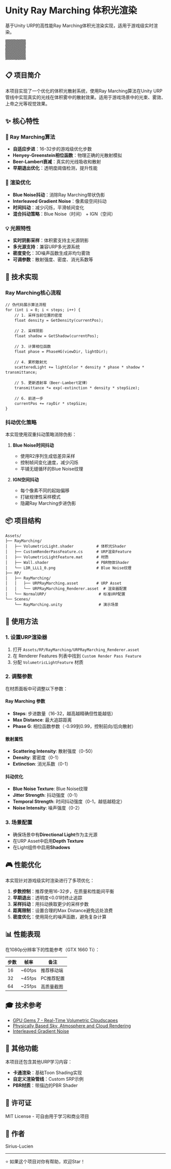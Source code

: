 # Unity Ray Marching 体积光渲染

基于Unity URP的高性能Ray Marching体积光渲染实现，适用于游戏级实时渲染。

![体积光效果](Assets/RayMarching/LDR_LLL1_0.png)

## 📋 项目简介

本项目实现了一个优化的体积光散射系统，使用Ray Marching算法在Unity URP管线中实现真实的光线在体积雾中的散射效果。适用于游戏场景中的光束、雾效、上帝之光等视觉效果。

## ✨ 核心特性

### 🎯 Ray Marching算法
- **自适应步进**：16-32步的游戏级优化步数
- **Henyey-Greenstein相位函数**：物理正确的光散射模拟
- **Beer-Lambert衰减**：真实的光线吸收和散射
- **早期退出优化**：透明度阈值检测，提升性能

### 🎨 渲染优化
- **Blue Noise抖动**：消除Ray Marching带状伪影
- **Interleaved Gradient Noise**：像素级空间抖动
- **时间抖动**：减少闪烁，平滑帧间变化
- **混合抖动策略**：Blue Noise（时间） + IGN（空间）

### 💡 光照特性
- **实时阴影采样**：体积雾支持主光源阴影
- **多光源支持**：兼容URP多光源系统
- **密度变化**：3D噪声函数生成非均匀雾效
- **可调参数**：散射强度、密度、消光系数等

## 🔧 技术实现

### Ray Marching核心流程

```hlsl
// 伪代码展示算法流程
for (int i = 0; i < steps; i++) {
    // 1. 采样当前位置的密度
    float density = GetDensity(currentPos);
    
    // 2. 采样阴影
    float shadow = GetShadow(currentPos);
    
    // 3. 计算相位函数
    float phase = PhaseHG(viewDir, lightDir);
    
    // 4. 累积散射光
    scatteredLight += lightColor * density * phase * shadow * transmittance;
    
    // 5. 更新透射率（Beer-Lambert定律）
    transmittance *= exp(-extinction * density * stepSize);
    
    // 6. 前进一步
    currentPos += rayDir * stepSize;
}
```

### 抖动优化策略

本实现使用双重抖动策略消除伪影：

1. **Blue Noise时间抖动**
   - 使用R2序列生成低差异采样
   - 控制帧间变化速度，减少闪烁
   - 平铺无缝循环的Blue Noise纹理

2. **IGN空间抖动**
   - 每个像素不同的起始偏移
   - 打破规律性采样模式
   - 隐藏Ray Marching步进伪影

## 📦 项目结构

```
Assets/
├── RayMarching/
│   ├── VolumetricLight.shader          # 体积光Shader
│   ├── CustomRenderPassFeature.cs      # URP渲染Feature
│   ├── VolumetricLightFeature.mat      # 材质
│   ├── Wall.shader                     # PBR物体Shader
│   └── LDR_LLL1_0.png                  # Blue Noise纹理
├── RP/
│   ├── RayMarching/
│   │   ├── URPRayMarching.asset        # URP Asset
│   │   └── URPRayMarching_Renderer.asset  # 渲染器配置
│   └── NormalURP/                       # 标准URP配置
└── Scenes/
    └── RayMarching.unity                # 演示场景
```

## 🚀 使用方法

### 1. 设置URP渲染器

1. 打开 `Assets/RP/RayMarching/URPRayMarching_Renderer.asset`
2. 在 Renderer Features 列表中找到 `Custom Render Pass Feature`
3. 分配 `VolumetricLightFeature` 材质

### 2. 调整参数

在材质面板中可调整以下参数：

#### Ray Marching 参数
- **Steps**: 步进数量（16-32，越高越精确但性能越低）
- **Max Distance**: 最大追踪距离
- **Phase G**: 相位函数参数（-0.99到0.99，控制前向/后向散射）

#### 散射属性
- **Scattering Intensity**: 散射强度（0-50）
- **Density**: 雾密度（0-1）
- **Extinction**: 消光系数（0-1）

#### 抖动优化
- **Blue Noise Texture**: Blue Noise纹理
- **Jitter Strength**: 抖动强度（0-1）
- **Temporal Strength**: 时间抖动强度（0-1，越低越稳定）
- **Noise Intensity**: 噪声强度（0-2）

### 3. 场景配置

- 确保场景中有**Directional Light**作为主光源
- 在URP Asset中启用**Depth Texture**
- 在Light组件中启用**Shadows**

## 🎮 性能优化

本实现针对游戏级实时渲染进行了多项优化：

1. **步数控制**：推荐使用16-32步，在质量和性能间平衡
2. **早期退出**：透明度<0.01时终止追踪
3. **采样抖动**：用抖动换取更少的采样步数
4. **距离限制**：设置合理的Max Distance避免远处浪费
5. **密度优化**：使用简化的噪声函数，避免复杂计算

## 📊 性能表现

在1080p分辨率下的性能参考（GTX 1660 Ti）：

| 步数 | 帧率 | 备注 |
|------|------|------|
| 16   | ~60fps | 推荐移动端 |
| 32   | ~45fps | PC推荐配置 |
| 64   | ~25fps | 高质量截图 |

## 🎓 技术参考

- [GPU Gems 7 - Real-Time Volumetric Cloudscapes](https://www.guerrilla-games.com/read/nubis-realtime-volumetric-cloudscapes)
- [Physically Based Sky, Atmosphere and Cloud Rendering](https://sebh.github.io/publications/egsr2020.pdf)
- [Interleaved Gradient Noise](http://www.iryoku.com/next-generation-post-processing-in-call-of-duty-advanced-warfare)

## 📝 其他功能

本项目还包含其他URP学习内容：

- **卡通渲染**：基础Toon Shading实现
- **自定义渲染管线**：Custom SRP示例
- **PBR材质**：带描边的PBR Shader

## 📄 许可证

MIT License - 可自由用于学习和商业项目

## 👤 作者

Sirius-Lucien

---

⭐ 如果这个项目对你有帮助，欢迎Star！
